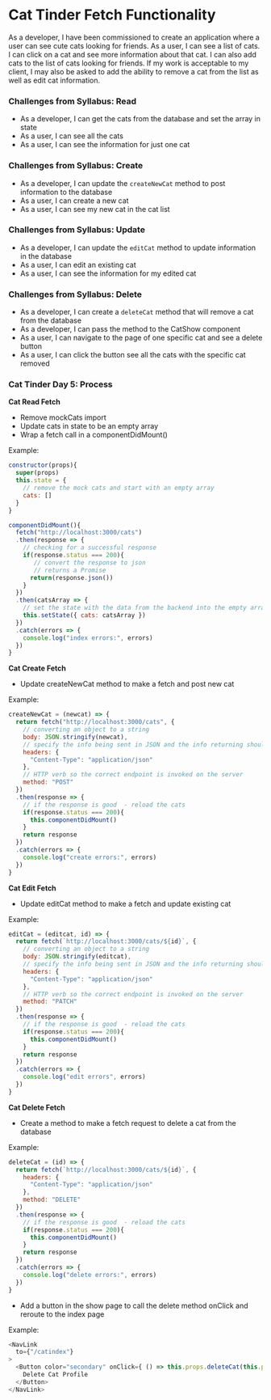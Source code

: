# Cat Tinder Fetch Functionality
As a developer, I have been commissioned to create an application where a user can see cute cats looking for friends. As a user, I can see a list of cats. I can click on a cat and see more information about that cat. I can also add cats to the list of cats looking for friends. If my work is acceptable to my client, I may also be asked to add the ability to remove a cat from the list as well as edit cat information.

### Challenges from Syllabus: Read
- As a developer, I can get the cats from the database and set the array in state
- As a user, I can see all the cats
- As a user, I can see the information for just one cat

### Challenges from Syllabus: Create
- As a developer, I can update the `createNewCat` method to post information to the database
- As a user, I can create a new cat
- As a user, I can see my new cat in the cat list

### Challenges from Syllabus: Update
- As a developer, I can update the `editCat` method to update information in the database
- As a user, I can edit an existing cat
- As a user, I can see the information for my edited cat

### Challenges from Syllabus: Delete
- As a developer, I can create a `deleteCat` method that will remove a cat from the database
- As a developer, I can pass the method to the CatShow component
- As a user, I can navigate to the page of one specific cat and see a delete button
- As a user, I can click the button see all the cats with the specific cat removed

### Cat Tinder Day 5: Process

**Cat Read Fetch**
- Remove mockCats import
- Update cats in state to be an empty array
- Wrap a fetch call in a componentDidMount()

Example:
```javascript
constructor(props){
  super(props)
  this.state = {
    // remove the mock cats and start with an empty array
    cats: []
  }
}

componentDidMount(){
  fetch("http://localhost:3000/cats")
  .then(response => {
    // checking for a successful response
    if(response.status === 200){
       // convert the response to json
       // returns a Promise
      return(response.json())
    }
  })
  .then(catsArray => {
    // set the state with the data from the backend into the empty array
    this.setState({ cats: catsArray })
  })
  .catch(errors => {
    console.log("index errors:", errors)
  })
}
```

**Cat Create Fetch**
- Update createNewCat method to make a fetch and post new cat

Example:
```javascript
createNewCat = (newcat) => {
  return fetch("http://localhost:3000/cats", {
    // converting an object to a string
    body: JSON.stringify(newcat),
    // specify the info being sent in JSON and the info returning should be JSON
    headers: {
      "Content-Type": "application/json"
    },
    // HTTP verb so the correct endpoint is invoked on the server
    method: "POST"
  })
  .then(response => {
    // if the response is good  - reload the cats
    if(response.status === 200){
      this.componentDidMount()
    }
    return response
  })
  .catch(errors => {
    console.log("create errors:", errors)
  })
}
```

**Cat Edit Fetch**
- Update editCat method to make a fetch and update existing cat

Example:
```javascript
editCat = (editcat, id) => {
  return fetch(`http://localhost:3000/cats/${id}`, {
    // converting an object to a string
    body: JSON.stringify(editcat),
    // specify the info being sent in JSON and the info returning should be JSON
    headers: {
      "Content-Type": "application/json"
    },
    // HTTP verb so the correct endpoint is invoked on the server
    method: "PATCH"
  })
  .then(response => {
    // if the response is good  - reload the cats
    if(response.status === 200){
      this.componentDidMount()
    }
    return response
  })
  .catch(errors => {
    console.log("edit errors", errors)
  })
}
```

**Cat Delete Fetch**
- Create a method to make a fetch request to delete a cat from the database

Example:
```javascript
deleteCat = (id) => {
  return fetch(`http://localhost:3000/cats/${id}`, {
    headers: {
      "Content-Type": "application/json"
    },
    method: "DELETE"
  })
  .then(response => {
    // if the response is good  - reload the cats
    if(response.status === 200){
      this.componentDidMount()
    }
    return response
  })
  .catch(errors => {
    console.log("delete errors:", errors)
  })
}
```

- Add a button in the show page to call the delete method onClick and reroute to the index page

Example:
```javascript
<NavLink
  to={"/catindex"}
>
  <Button color="secondary" onClick={ () => this.props.deleteCat(this.props.cat.id) }>
    Delete Cat Profile
  </Button>
</NavLink>
```
